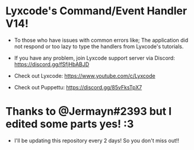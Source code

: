 # Lyxcode's Command/Event Handler V14!
- To those who have issues with common errors like; The application did not respond or too lazy to type the handlers from Lyxcode's tutorials.
- If you have any problem, join Lyxcode support server via Discord: https://discord.gg/fSfjHbABJD

- Check out Lyxcode: https://www.youtube.com/c/Lyxcode
- Check out Puppettu: https://discord.gg/85vFksTpX7

# Thanks to @Jermayn#2393 but I edited some parts yes! :3

- I'll be updating this repository every 2 days! So you don't miss out!!
